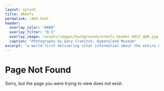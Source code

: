 ```yaml
---
layout: splash
title: eReefs
permalink: /404.html
header:
  overlay_color: "#000"
  overlay_filter: "0.5"
  overlay_image: /assets/images/backgrounds/ereefs_header_0937_q60.jpg
  caption: "Photography by Gary Cranitch, Queensland Museum"
excerpt: "a world-first delivering vital information about the entire Great Barrier Reef from catchment to ocean"
---
```


# Page Not Found

Sorry, but the page you were trying to view does not exist.
